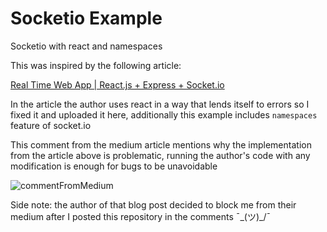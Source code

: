 # Socketio Example
Socketio with react and namespaces

This was inspired by the following article:

[Real Time Web App | React.js + Express + Socket.io](https://codeburst.io/isomorphic-web-app-react-js-express-socket-io-e2f03a469cd3)

In the article the author uses react in a way that lends itself to errors so I fixed it and uploaded it here, additionally this example includes `namespaces` feature of socket.io

This comment from the medium article mentions why the implementation from the article above is problematic, running the author's code with any modification is enough for bugs to be unavoidable

![commentFromMedium](https://i.imgur.com/sb9a5pd.png)

Side note: the author of that blog post decided to block me from their medium after I posted this repository in the comments  ¯\_(ツ)_/¯
